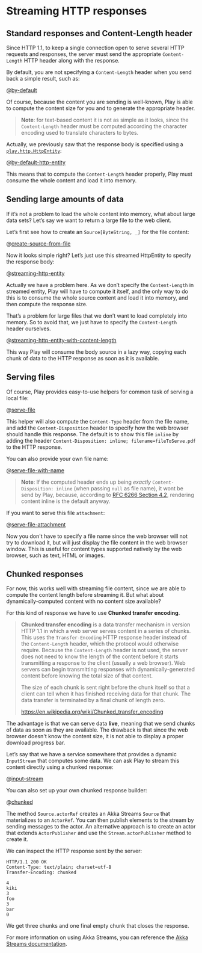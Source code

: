 <!--- Copyright (C) 2009-2019 Lightbend Inc. <https://www.lightbend.com> -->
# Streaming HTTP responses

## Standard responses and Content-Length header

Since HTTP 1.1, to keep a single connection open to serve several HTTP requests and responses, the server must send the appropriate `Content-Length` HTTP header along with the response.

By default, you are not specifying a `Content-Length` header when you send back a simple result, such as:

@[by-default](code/javaguide/async/JavaStream.java)

Of course, because the content you are sending is well-known, Play is able to compute the content size for you and to generate the appropriate header.

> **Note**: for text-based content it is not as simple as it looks, since the `Content-Length` header must be computed according the character encoding used to translate characters to bytes.

Actually, we previously saw that the response body is specified using a [`play.http.HttpEntity`](api/java/play/http/HttpEntity.html):

@[by-default-http-entity](code/javaguide/async/JavaStream.java)

This means that to compute the `Content-Length` header properly, Play must consume the whole content and load it into memory.

## Sending large amounts of data

If it’s not a problem to load the whole content into memory, what about large data sets? Let’s say we want to return a large file to the web client.

Let’s first see how to create an `Source[ByteString, _]` for the file content:

@[create-source-from-file](code/javaguide/async/JavaStream.java)

Now it looks simple right? Let’s just use this streamed HttpEntity to specify the response body:

@[streaming-http-entity](code/javaguide/async/JavaStream.java)

Actually we have a problem here. As we don’t specify the `Content-Length` in streamed entity, Play will have to compute it itself, and the only way to do this is to consume the whole source content and load it into memory, and then compute the response size.

That’s a problem for large files that we don’t want to load completely into memory. So to avoid that, we just have to specify the `Content-Length` header ourselves.

@[streaming-http-entity-with-content-length](code/javaguide/async/JavaStream.java)

This way Play will consume the body source in a lazy way, copying each chunk of data to the HTTP response as soon as it is available.

## Serving files

Of course, Play provides easy-to-use helpers for common task of serving a local file:

@[serve-file](code/javaguide/async/JavaStream.java)

This helper will also compute the `Content-Type` header from the file name, and add the `Content-Disposition` header to specify how the web browser should handle this response. The default is to show this file `inline` by adding the header `Content-Disposition: inline; filename=fileToServe.pdf` to the HTTP response.

You can also provide your own file name:

@[serve-file-with-name](code/javaguide/async/JavaStream.java)

> **Note**: If the computed header ends up being _exactly_ `Content-Disposition: inline` (when passing `null` as file name),  it wont be send by Play, because, according to [RFC 6266 Section 4.2](https://tools.ietf.org/html/rfc6266#section-4.2), rendering content inline is the default anyway.

If you want to serve this file `attachment`:

@[serve-file-attachment](code/javaguide/async/JavaStream.java)

Now you don't have to specify a file name since the web browser will not try to download it, but will just display the file content in the web browser window. This is useful for content types supported natively by the web browser, such as text, HTML or images.

## Chunked responses

For now, this works well with streaming file content, since we are able to compute the content length before streaming it. But what about dynamically-computed content with no content size available?

For this kind of response we have to use **Chunked transfer encoding**.

> **Chunked transfer encoding** is a data transfer mechanism in version HTTP 1.1 in which a web server serves content in a series of chunks. This uses the `Transfer-Encoding` HTTP response header instead of the `Content-Length` header, which the protocol would otherwise require. Because the `Content-Length` header is not used, the server does not need to know the length of the content before it starts transmitting a response to the client (usually a web browser). Web servers can begin transmitting responses with dynamically-generated content before knowing the total size of that content.
>
> The size of each chunk is sent right before the chunk itself so that a client can tell when it has finished receiving data for that chunk. The data transfer is terminated by a final chunk of length zero.
>
> <https://en.wikipedia.org/wiki/Chunked_transfer_encoding>

The advantage is that we can serve data **live**, meaning that we send chunks of data as soon as they are available. The drawback is that since the web browser doesn't know the content size, it is not able to display a proper download progress bar.

Let’s say that we have a service somewhere that provides a dynamic `InputStream` that computes some data. We can ask Play to stream this content directly using a chunked response:

@[input-stream](code/javaguide/async/JavaStream.java)

You can also set up your own chunked response builder:

@[chunked](code/javaguide/async/JavaStream.java)

The method `Source.actorRef` creates an Akka Streams `Source` that materializes to an `ActorRef`. You can then publish elements to the stream by sending messages to the actor. An alternative approach is to create an actor that extends `ActorPublisher` and use the `Stream.actorPublisher` method to create it.

We can inspect the HTTP response sent by the server:

```
HTTP/1.1 200 OK
Content-Type: text/plain; charset=utf-8
Transfer-Encoding: chunked

4
kiki
3
foo
3
bar
0

```

We get three chunks and one final empty chunk that closes the response.

For more information on using Akka Streams, you can reference the [Akka Streams documentation](https://doc.akka.io/docs/akka/2.6/stream/index.html?language=java).
